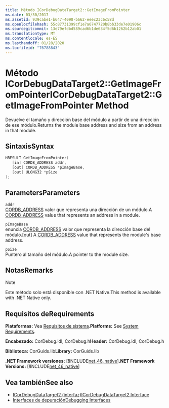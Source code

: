 ```yaml
---
title: Método ICorDebugDataTarget2::GetImageFromPointer
ms.date: 03/30/2017
ms.assetid: 939cabe1-b647-4090-b662-eeec23c6c58d
ms.openlocfilehash: 55c87731399cf1e7a6747720b8bb33de7e01906c
ms.sourcegitcommit: 13e79efdbd589cad6b1de634f5d6b1262b12ab01
ms.translationtype: MT
ms.contentlocale: es-ES
ms.lasthandoff: 01/28/2020
ms.locfileid: "76788843"
---
```

# <a name="icordebugdatatarget2getimagefrompointer-method"></a><span data-ttu-id="bb334-102">Método ICorDebugDataTarget2::GetImageFromPointer</span><span class="sxs-lookup"><span data-stu-id="bb334-102">ICorDebugDataTarget2::GetImageFromPointer Method</span></span>
<span data-ttu-id="bb334-103">Devuelve el tamaño y dirección base del módulo a partir de una dirección de ese módulo.</span><span class="sxs-lookup"><span data-stu-id="bb334-103">Returns the module base address and size from an address in that module.</span></span>  
  
## <a name="syntax"></a><span data-ttu-id="bb334-104">Sintaxis</span><span class="sxs-lookup"><span data-stu-id="bb334-104">Syntax</span></span>  
  
```cpp  
HRESULT GetImageFromPointer(  
   [in] CORDB_ADDRESS addr,   
   [out] CORDB_ADDRESS *pImageBase,   
   [out] ULONG32 *pSize  
);  
```  
  
## <a name="parameters"></a><span data-ttu-id="bb334-105">Parameters</span><span class="sxs-lookup"><span data-stu-id="bb334-105">Parameters</span></span>  
 `addr`  
 <span data-ttu-id="bb334-106">[CORDB_ADDRESS](../../../../docs/framework/unmanaged-api/common-data-types-unmanaged-api-reference.md) valor que representa una dirección de un módulo.</span><span class="sxs-lookup"><span data-stu-id="bb334-106">A [CORDB_ADDRESS](../../../../docs/framework/unmanaged-api/common-data-types-unmanaged-api-reference.md) value that represents an address in a module.</span></span>  
  
 `pImageBase`  
 <span data-ttu-id="bb334-107">enuncia [CORDB_ADDRESS](../../../../docs/framework/unmanaged-api/common-data-types-unmanaged-api-reference.md) valor que representa la dirección base del módulo.</span><span class="sxs-lookup"><span data-stu-id="bb334-107">[out] A [CORDB_ADDRESS](../../../../docs/framework/unmanaged-api/common-data-types-unmanaged-api-reference.md) value that represents the module's base address.</span></span>  
  
 `pSize`  
 <span data-ttu-id="bb334-108">Puntero al tamaño del módulo.</span><span class="sxs-lookup"><span data-stu-id="bb334-108">A pointer to the module size.</span></span>  
  
## <a name="remarks"></a><span data-ttu-id="bb334-109">Notas</span><span class="sxs-lookup"><span data-stu-id="bb334-109">Remarks</span></span>  
  
> [!NOTE]
> <span data-ttu-id="bb334-110">Este método solo está disponible con .NET Native.</span><span class="sxs-lookup"><span data-stu-id="bb334-110">This method is available with .NET Native only.</span></span>  
  
## <a name="requirements"></a><span data-ttu-id="bb334-111">Requisitos de</span><span class="sxs-lookup"><span data-stu-id="bb334-111">Requirements</span></span>  
 <span data-ttu-id="bb334-112">**Plataformas:** Vea [Requisitos de sistema](../../../../docs/framework/get-started/system-requirements.md).</span><span class="sxs-lookup"><span data-stu-id="bb334-112">**Platforms:** See [System Requirements](../../../../docs/framework/get-started/system-requirements.md).</span></span>  
  
 <span data-ttu-id="bb334-113">**Encabezado:** CorDebug.idl, CorDebug.h</span><span class="sxs-lookup"><span data-stu-id="bb334-113">**Header:** CorDebug.idl, CorDebug.h</span></span>  
  
 <span data-ttu-id="bb334-114">**Biblioteca:** CorGuids.lib</span><span class="sxs-lookup"><span data-stu-id="bb334-114">**Library:** CorGuids.lib</span></span>  
  
 <span data-ttu-id="bb334-115">**.NET Framework versiones:** [!INCLUDE[net_46_native](../../../../includes/net-46-native-md.md)]</span><span class="sxs-lookup"><span data-stu-id="bb334-115">**.NET Framework Versions:** [!INCLUDE[net_46_native](../../../../includes/net-46-native-md.md)]</span></span>  
  
## <a name="see-also"></a><span data-ttu-id="bb334-116">Vea también</span><span class="sxs-lookup"><span data-stu-id="bb334-116">See also</span></span>

- [<span data-ttu-id="bb334-117">ICorDebugDataTarget2 (interfaz)</span><span class="sxs-lookup"><span data-stu-id="bb334-117">ICorDebugDataTarget2 Interface</span></span>](icordebugdatatarget2-interface.md)
- [<span data-ttu-id="bb334-118">Interfaces de depuración</span><span class="sxs-lookup"><span data-stu-id="bb334-118">Debugging Interfaces</span></span>](debugging-interfaces.md)
